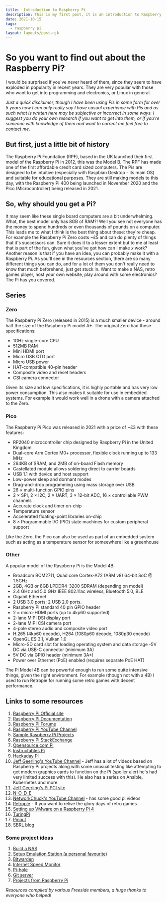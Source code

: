 ```yaml
---
title:  Introduction to Raspberry Pi
description: This is my first post, it is an introduction to Raspberry Pi.
date: 2021-10-15
tags:
  - raspberry pi
layout: layouts/post.njk
---
```


# So you want to find out about the Raspberry Pi?

I would be surprised if you've never heard of them, since they seem to have exploded in popularity in recent years. They are very popular with those who want to get into programming and electronics, or Linux in general.

*Just a quick disclaimer, though I have been using Pis in some form for over 5 years now I can only really say I  have casual experience with Pis and as such what is written here may be subjective or incorrect in some ways. I suggest you do your own research if you want to get into them, or if you're someone with knowledge of them and want to correct me feel free to contact me.*

## But first, just a little bit of history

The Raspberry Pi Foundation (RPF), based in the UK launched their first model of the Raspberry Pi in 2012, this was the Model B. The RPF has made one of the first affordable credit card sized computers. The Pis are designed to be intuitive (especially with Raspbian Desktop - its main OS) and suitable for educational purposes. They are still making models to this day, with the Raspberry Pi 400 being launched in November 2020 and the Pico (Microcontroller) being released in 2021.

## So, why should you get a Pi?

It may seem like these single board computers are a bit underwhelming. What, the best model only has 8GB of RAM?! Well you see not everyone has the money to spend hundreds or even thousands of pounds on a computer. This leads me to what I think is the best thing about these: they're cheap. For example the Raspberry Pi Zero costs ~£5 and can do plenty of things that it's successors can. Sure it does it to a lesser extent but to me at least that is part of the fun, given what you've got how can I make *x* work?
Another reason is that if you have an idea, you can probably make it with a Raspberry Pi. As you'll see in the resources section, there are so many different things you can do, and for a lot of them you don't really need to know that much beforehand, just get stuck in. Want to make a NAS, retro games player, host your own website, play around with some electronics? The Pi has you covered.

## Series
### Zero

The Raspberry Pi Zero (released in 2015) is a much smaller device - around half the size of the Raspberry Pi model A+. The original Zero had these specifications:
- 1GHz single-core CPU
- 512MB RAM
- Mini HDMI port
- Micro USB OTG port
- Micro USB power
- HAT-compatible 40-pin header
- Composite video and reset headers
- CSI camera connector

Given its size and low specifications, it is highly portable and has very low power consumption. This also makes it suitable for use in embedded systems. For example it would work well in a drone with a camera attached to the Zero.

### Pico

The Raspberry Pi Pico was released in 2021 with a price of ~£3 with these features:
- RP2040 microcontroller chip designed by Raspberry Pi in the United Kingdom
- Dual-core Arm Cortex M0+ processor, flexible clock running up to 133 MHz
- 264KB of SRAM, and 2MB of on-board Flash memory
- Castellated module allows soldering direct to carrier boards
- USB 1.1 with device and host support
- Low-power sleep and dormant modes
- Drag-and-drop programming using mass storage over USB
- 26 × multi-function GPIO pins
- 2 × SPI, 2 × I2C, 2 × UART, 3 × 12-bit ADC, 16 × controllable PWM channels
- Accurate clock and timer on-chip
- Temperature sensor
- Accelerated floating-point libraries on-chip
- 8 × Programmable I/O (PIO) state machines for custom peripheral support

 Like the Zero, the Pico can also be used as part of an embedded system such as acting as a temperature sensor for someewhere like a greenhouse

### Other
A popular model of the Raspberry Pi is the Model 4B:
- Broadcom BCM2711, Quad core Cortex-A72 (ARM v8) 64-bit SoC @ 1.5GHz
- 2GB, 4GB or 8GB LPDDR4-3200 SDRAM (depending on model)
- 2.4 GHz and 5.0 GHz IEEE 802.11ac wireless, Bluetooth 5.0, BLE
- Gigabit Ethernet
- 2 USB 3.0 ports; 2 USB 2.0 ports.
- Raspberry Pi standard 40 pin GPIO header
- 2 × micro-HDMI ports (up to 4kp60 supported)
- 2-lane MIPI DSI display port
- 2-lane MIPI CSI camera port
- 4-pole stereo audio and composite video port
- H.265 (4kp60 decode), H264 (1080p60 decode, 1080p30 encode)
- OpenGL ES 3.1, Vulkan 1.0
- Micro-SD card slot for loading operating system and data storage
-5V DC via USB-C connector (minimum 3A)
- 5V DC via GPIO header (minimum 3A*)
- Power over Ethernet (PoE) enabled (requires separate PoE HAT)

The Pi Model 4B can be powerful enough to run some quite intensive things, given the right environment. For example (though not with a 4B) I used to run Retropie for running some retro games with decent performance.

## Links to some resources

1. [Raspberry Pi Official site](https://www.raspberrypi.org/)
2. [Raspberry Pi Documentation](https://www.raspberrypi.org/documentation/)
3. [Raspberry Pi Forums](https://www.raspberrypi.org/forums/)
4. [Raspberry Pi YouTube Channel](https://www.youtube.com/c/raspberrypi)
5. [Sample Raspberry Pi Projects](https://projects.raspberrypi.org/en)
6. [Raspberry Pi StackExchange](https://raspberrypi.stackexchange.com/)
7. [Opensource.com Pi](https://opensource.com/tags/raspberry-pi)
8. [Instructables Pi](https://www.instructables.com/circuits/raspberry-pi/projects/)
9. [Hackaday Pi](https://hackaday.io/projects?tag=raspberry%20pi)
10. [Jeff Geerling's YouTube Channel](https://www.youtube.com/c/JeffGeerling) - Jeff has a lot of videos based on Raspberry Pi projects along with some unusual testing like attempting to get modern graphics cards to function on the Pi (spoiler alert he's had very limited success with this). He also has a series on Ansible, Kubernetes and more.
11. [Jeff Geerling's Pi PCI site](https://pipci.jeffgeerling.com/)
12. [N-O-D-E](https://www.youtube.com/c/NODEtv)
13. [NetworkChuck's YouTube Channel](https://www.youtube.com/c/NetworkChuck/videos) - has some good pi videos
14. [Retropie](https://retropie.org.uk/) - If you want to relive the glory days of retro games
15. [Setting up VMware on a Raspberry Pi 4](https://www.experts-exchange.com/articles/34931/HOW-TO-Install-and-Configure-VMware-vSphere-Hypervisor-7-0-ESXi-7-0-ARM-on-a-Raspberry-Pi-4.html)
16. [TuringPi](https://turingpi.com/v2/)
17. [Pinout](https://pinout.xyz/)
18. [SBRL blog](https://starbeamrainbowlabs.com/blog/article.php?article=posts/242-Learn-Your-Terminal.html)

### Some project ideas

1. [Build a NAS](https://pimylifeup.com/raspberry-pi-nas/)
2. [Setup Emulation Station (a personal favourite)](https://pimylifeup.com/raspberry-pi-emulation-station/)
3. [Bitwarden](https://pimylifeup.com/raspberry-pi-bitwarden/)
4. [Internet Speed Monitor](https://pimylifeup.com/raspberry-pi-internet-speed-monitor/)
5. [Pi-hole](https://pimylifeup.com/raspberry-pi-pi-hole/)
6. [Git server](https://pimylifeup.com/raspberry-pi-git-server/)
7. [Projects from Raspberry Pi](https://projects.raspberrypi.org/en)

*Resources compiled by various Freeside members, a huge thanks to everyone who helped!*
